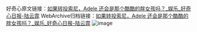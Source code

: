 好奇心原文链接：[如果转投索尼，Adele 还会是那个酷酷的胖女孩吗？_娱乐_好奇心日报-陆云霏](https://www.qdaily.com/articles/2866.html)
WebArchive归档链接：[如果转投索尼，Adele 还会是那个酷酷的胖女孩吗？_娱乐_好奇心日报-陆云霏](http://web.archive.org/web/20160505093207/http://www.qdaily.com/articles/2866.html)
![image](http://ww3.sinaimg.cn/large/007d5XDply1g3v6qkcaz7j30u02no4qp)
